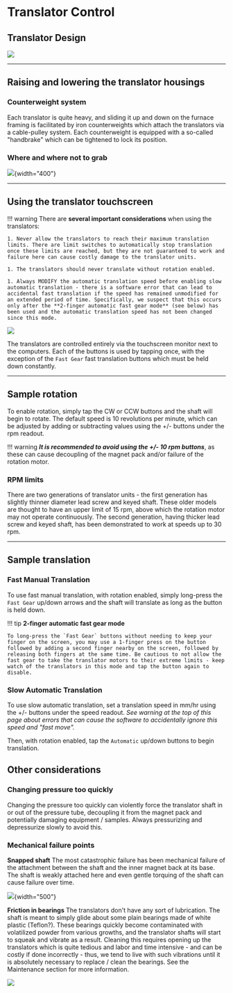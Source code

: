 # Translator Control

## Translator Design



![](../translatorlabeled.png)

---

## Raising and lowering the translator housings

### Counterweight system

Each translator is quite heavy, and sliding it up and down on the furnace framing is facilitated by iron counterweights which attach the translators via a cable-pulley system. Each counterweight is equipped with a so-called "handbrake" which can be tightened to lock its position.

### Where and where not to grab

![](../wheretotouch.png){width="400"}


---


## Using the translator touchscreen

!!! warning
    There are **several important considerations** when using the translators:

    1. Never allow the translators to reach their maximum translation limits. There are limit switches to automatically stop translation once these limits are reached, but they are not guaranteed to work and failure here can cause costly damage to the translator units.

    1. The translators should never translate without rotation enabled.

    1. Always MODIFY the automatic translation speed before enabling slow automatic translation - there is a software error that can lead to accidental fast translation if the speed has remained unmodified for an extended period of time. Specifically, we suspect that this occurs only after the **2-finger automatic fast gear mode** (see below) has been used and the automatic translation speed has not been changed since this mode.

![](../translatortouchscreen.png)

The translators are controlled entirely via the touchscreen monitor next to the computers. Each of the buttons is used by tapping once, with the exception of the `Fast Gear` fast translation buttons which must be held down constantly.

---

## Sample rotation

To enable rotation, simply tap the CW or CCW buttons and the shaft will begin to rotate. The default speed is 10 revolutions per minute, which can be adjusted by adding or subtracting values using the +/- buttons under the rpm readout. 

!!! warning
    ***It is recommended to avoid using the +/- 10 rpm buttons***, as these can cause decoupling of the magnet pack and/or failure of the rotation motor.


### RPM limits

There are two generations of translator units - the first generation has slightly thinner diameter lead screw and keyed shaft. These older models are thought to have an upper limit of 15 rpm, above which the rotation motor may not operate continuously. The second generation, having thicker lead screw and keyed shaft, has been demonstrated to work at speeds up to 30 rpm.

--- 

## Sample translation

### Fast Manual Translation

To use fast manual translation, with rotation enabled, simply long-press the `Fast Gear` up/down arrows and the shaft will translate as long as the button is held down.

!!! tip
    **2-finger automatic fast gear mode**

    To long-press the `Fast Gear` buttons without needing to keep your finger on the screen, you may use a 1-finger press on the button followed by adding a second finger nearby on the screen, followed by releasing both fingers at the same time. Be cautious to not allow the fast gear to take the translator motors to their extreme limits - keep watch of the translators in this mode and tap the button again to disable.

### Slow Automatic Translation

To use slow automatic translation, set a translation speed in mm/hr using the +/- buttons under the speed readout. *See warning at the top of this page about errors that can cause the software to accidentally ignore this speed and "fast move".*

Then, with rotation enabled, tap the `Automatic` up/down buttons to begin translation.


## Other considerations
    
### Changing pressure too quickly

Changing the pressure too quickly can violently force the translator shaft in or out of the pressure tube, decoupling it from the magnet pack and potentially damaging equipment / samples. Always pressurizing and depressurize slowly to avoid this.

### Mechanical failure points


**Snapped shaft**
The most catastrophic failure has been mechanical failure of the attachment between the shaft and the inner magnet back at its base. The shaft is weakly attached here and even gentle torquing of the shaft can cause failure over time.

![](../brokenshaft.png){width="500"}


**Friction in bearings**
The translators don't have any sort of lubrication. The shaft is meant to simply glide about some plain bearings made of white plastic (Teflon?). These bearings quickly become contaminated with volatilized powder from various growths, and the translator shafts will start to squeak and vibrate as a result. Cleaning this requires opening up the translators which is quite tedious and labor and time intensive - and can be costly if done incorrectly - thus, we tend to live with such vibrations until it is absolutely necessary to replace / clean the bearings. See the Maintenance section for more information.

![](../bearings.png)


